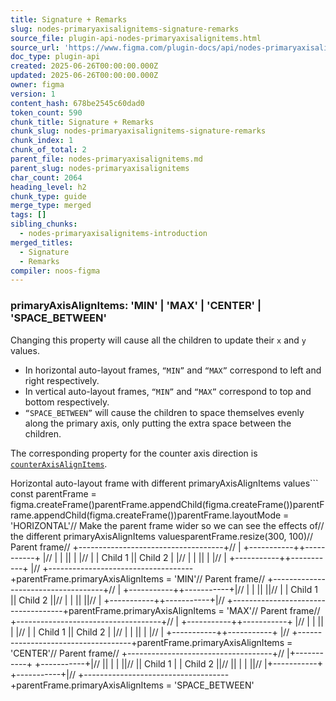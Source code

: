 ```yaml
---
title: Signature + Remarks
slug: nodes-primaryaxisalignitems-signature-remarks
source_file: plugin-api-nodes-primaryaxisalignitems.html
source_url: 'https://www.figma.com/plugin-docs/api/nodes-primaryaxisalignitems/'
doc_type: plugin-api
created: 2025-06-26T00:00:00.000Z
updated: 2025-06-26T00:00:00.000Z
owner: figma
version: 1
content_hash: 678be2545c60dad0
token_count: 590
chunk_title: Signature + Remarks
chunk_slug: nodes-primaryaxisalignitems-signature-remarks
chunk_index: 1
chunk_of_total: 2
parent_file: nodes-primaryaxisalignitems.md
parent_slug: nodes-primaryaxisalignitems
char_count: 2064
heading_level: h2
chunk_type: guide
merge_type: merged
tags: []
sibling_chunks:
  - nodes-primaryaxisalignitems-introduction
merged_titles:
  - Signature
  - Remarks
compiler: noos-figma
---
```


### primaryAxisAlignItems: 'MIN' | 'MAX' | 'CENTER' | 'SPACE_BETWEEN'

Changing this property will cause all the children to update their `x` and `y` values.

- In horizontal auto-layout frames, `“MIN”` and `“MAX”` correspond to left and right respectively.
- In vertical auto-layout frames, `“MIN”` and `“MAX”` correspond to top and bottom respectively.
- `“SPACE_BETWEEN”` will cause the children to space themselves evenly along the primary axis, only putting the extra space between the children.

The corresponding property for the counter axis direction is [`counterAxisAlignItems`](/plugin-docs/api/properties/nodes-counteraxisalignitems/).

Horizontal auto-layout frame with different primaryAxisAlignItems values```
const parentFrame = figma.createFrame()parentFrame.appendChild(figma.createFrame())parentFrame.appendChild(figma.createFrame())parentFrame.layoutMode = 'HORIZONTAL'// Make the parent frame wider so we can see the effects of// the different primaryAxisAlignItems valuesparentFrame.resize(300, 100)// Parent frame// +------------------------------------+// | +-----------++-----------+ |// | | || | |// | | Child 1 || Child 2 | |// | | || | |// | +-----------++-----------+ |// +------------------------------------+parentFrame.primaryAxisAlignItems = 'MIN'// Parent frame// +------------------------------------+// | +-----------++-----------+|// | | || ||// | | Child 1 || Child 2 ||// | | || ||// | +-----------++-----------+|// +------------------------------------+parentFrame.primaryAxisAlignItems = 'MAX'// Parent frame// +------------------------------------+// | +-----------++-----------+ |// | | || | |// | | Child 1 || Child 2 | |// | | || | |// | +-----------++-----------+ |// +------------------------------------+parentFrame.primaryAxisAlignItems = 'CENTER'// Parent frame// +------------------------------------+// |+-----------+ +-----------+|// || | | ||// || Child 1 | | Child 2 ||// || | | ||// |+-----------+ +-----------+|// +------------------------------------+parentFrame.primaryAxisAlignItems = 'SPACE_BETWEEN'
```
